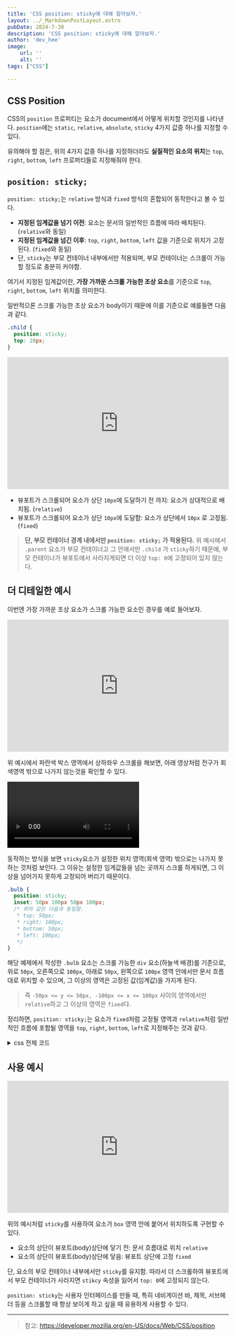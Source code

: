 ```yaml
---
title: 'CSS position: sticky에 대해 알아보자.'
layout: ../_MarkdownPostLayout.astro
pubDate: 2024-7-30
description: 'CSS position: sticky에 대해 알아보자.'
author: 'dev_hee'
image:
    url: ''
    alt: ''
tags: ["CSS"]

---
```


## CSS Position

CSS의 `position` 프로퍼티는 요소가 document에서 어떻게 위치할 것인지를 나타낸다. `position`에는 `static`, `relative`, `absolute`, `sticky` 4가지 값중 하나를 지정할 수 있다.

유의해야 할 점은, 위의 4가지 값중 하나를 지정하더라도 **실질적인 요소의 위치**는 `top`, `right`, `bottom`, `left` 프로퍼티들로 지정해줘야 한다.

## `position: sticky;`

`position: sticky;`는 `relative` 방식과 `fixed` 방식의 혼합되어 동작한다고 볼 수 있다.

- **지정된 임계값을 넘기 이전**: 요소는 문서의 일반적인 흐름에 따라 배치된다. (`relative`와 동일)
- **지정된 임계값을 넘긴 이후**: `top`, `right`, `bottom`, `left` 값을 기준으로 위치가 고정된다. (`fixed`와 동일)
- 단, `sticky`는 부모 컨테이너 내부에서만 적용되며, 부모 컨테이너는 스크롤이 가능할 정도로 충분히 커야함.

여기서 지정된 임계값이란, **가장 가까운 스크롤 가능한 조상 요소**를 기준으로 `top`, `right`, `bottom`, `left` 위치를 의미한다.

일반적으론 스크롤 가능한 조상 요소가 body이기 때문에 이를 기준으로 예를들면 다음과 같다.

```css
.child {
  position: sticky;
  top: 10px;
}
```

<iframe height="300" style="width: 100%;" scrolling="no" title="Untitled" src="https://codepen.io/kheeyaa/embed/BagpJRB?default-tab=html%2Cresult" frameborder="no" loading="lazy" allowtransparency="true" allowfullscreen="true">
  See the Pen <a href="https://codepen.io/kheeyaa/pen/BagpJRB">
  Untitled</a> by Kang Hee (<a href="https://codepen.io/kheeyaa">@kheeyaa</a>)
  on <a href="https://codepen.io">CodePen</a>.
</iframe>

- 뷰포트가 스크롤되어 요소가 상단 `10px`에 도달하기 전 까지: 요소가 상대적으로 배치됨. (`relative`)
- 뷰포트가 스크롤되어 요소가 상단 `10px`에 도달함: 요소가 상단에서 `10px` 로 고정됨. (`fixed`)

> **단, 부모 컨테이너 경계 내에서만 `position: sticky;` 가 적용된다.** 위 예시에서 `.parent` 요소가 부모 컨테이너고 그 안에서만 `.child` 가 `sticky`하기 때문에, 부모 컨테이너가 뷰포트에서 사라지게되면 더 이상 `top: 0`에 고정되어 있지 않는다.

## 더 디테일한 예시

이번엔 가장 가까운 조상 요소가 스크롤 가능한 요소인 경우를 예로 들어보자.

<iframe height="300" style="width: 100%;" scrolling="no" title="Untitled" src="https://codepen.io/kheeyaa/embed/MWMJrWy?default-tab=html%2Cresult" frameborder="no" loading="lazy" allowtransparency="true" allowfullscreen="true">
  See the Pen <a href="https://codepen.io/kheeyaa/pen/MWMJrWy">
  Untitled</a> by Kang Hee (<a href="https://codepen.io/kheeyaa">@kheeyaa</a>)
  on <a href="https://codepen.io">CodePen</a>.
</iframe>

위 예시에서 파란색 박스 영역에서 상하좌우 스크롤을 해보면, 아래 영상처럼 전구가 회색영역 밖으로 나가지 않는것을 확인할 수 있다.

<video width="300" autoplay loop>
<source src="https://github.com/user-attachments/assets/0d53ca08-8939-4794-bdb3-afa319279645" type="video/mp4">
</video>

동작하는 방식을 보면 `sticky`요소가 설정한 위치 영역(회색 영역) 밖으로는 나가지 못하는 것처럼 보인다. 그 이유는 설정한 임계값들을 넘는 곳까지 스크롤 하게되면, 그 이상을 넘어가지 못하게 고정되어 버리기 때문이다.

```css
.bulb {
  position: sticky;
  inset: 50px 100px 50px 100px;
  /* 위의 값은 다음과 동일함.
   * top: 50px;
   * right: 100px;
   * bottom: 50px;
   * left: 100px;
   */
}
```

해당 예제에서 작성한 `.bulb` 요소는 스크롤 가능한 `div` 요소(하늘색 배경)를 기준으로, 위로 `50px`, 오른쪽으로 `100px`, 아래로 `50px`, 왼쪽으로 `100px` 영역 안에서만 문서 흐름대로 위치할 수 있으며, 그 이상의 영역은 고정된 값(임계값)을 가지게 된다.

> 즉 `-50px <= y <= 50px, -100px <= x <= 100px` 사이의 영역에서만 `relative`하고 그 이상의 영역은 `fixed`다.

정리하면, `position: sticky;`는 요소가 `fixed`처럼 고정될 영역과 `relative`처럼 일반적인 흐름에 포함될 영역을 `top`, `right`, `bottom`, `left`로 지정해주는 것과 같다.


<details>
<summary>css 전체 코드</summary>

```css
div {
  width: 400px;
  height: 200px;
  margin: 30px 0 0 20px;
  overflow: scroll;
  scrollbar-width: thin;
  font-size: 16px;
  font-family: verdana;
  border: 1px solid;
}

p {
  width: 600px;
  user-select: none;
  margin: 0;
  border: 110px solid transparent;
}

.bulb {
  position: sticky;
  inset: 50px 100px 50px 100px;
}

div {
  /* mark area defined by the inset boundaries using gray color */
  background: linear-gradient(#5c5c5c, #5c5c5c) skyblue 100px 50px / 200px 100px no-repeat;
}
```
</details>

## 사용 예시

<iframe height="300" style="width: 100%;" scrolling="no" title="Untitled" src="https://codepen.io/kheeyaa/embed/abgpEyq?default-tab=css%2Cresult" frameborder="no" loading="lazy" allowtransparency="true" allowfullscreen="true">
  See the Pen <a href="https://codepen.io/kheeyaa/pen/abgpEyq">
  Untitled</a> by Kang Hee (<a href="https://codepen.io/kheeyaa">@kheeyaa</a>)
  on <a href="https://codepen.io">CodePen</a>.
</iframe>

위의 예시처럼 `sticky`를 사용하여 요소가 `box` 영역 안에 붙어서 위치하도록 구현할 수 있다.

- 요소의 상단이 뷰포트(body)상단에 닿기 전: 문서 흐름대로 위치 `relative`
- 요소의 상단이 뷰포트(body)상단에 닿음: 뷰포트 상단에 고정 `fixed`

단, 요소의 부모 컨테이너 내부에서만 `sticky`를 유지함. 따라서 더 스크롤하여 뷰포트에서 부모 컨테이너가 사라지면 `stikcy` 속성을 잃어서 `top: 0`에 고정되지 않는다.

`position: sticky`는 사용자 인터페이스를 만들 때, 특히 네비게이션 바, 제목, 서브헤더 등을 스크롤할 때 항상 보이게 하고 싶을 때 유용하게 사용할 수 있다.

---


> 참고: https://developer.mozilla.org/en-US/docs/Web/CSS/position